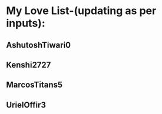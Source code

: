 # My Love List-(updating as per inputs):

## AshutoshTiwari0
## Kenshi2727
## MarcosTitans5
## UrielOffir3
